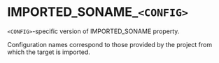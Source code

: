   

# IMPORTED_SONAME_```<CONFIG>```  
```<CONFIG>```-specific version of IMPORTED_SONAME property.  

Configuration names correspond to those provided by the project from
which the target is imported.  

